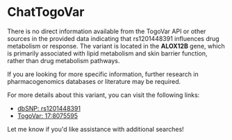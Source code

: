 # ChatTogoVar

There is no direct information available from the TogoVar API or other sources in the provided data indicating that rs1201448391 influences drug metabolism or response. The variant is located in the **ALOX12B** gene, which is primarily associated with lipid metabolism and skin barrier function, rather than drug metabolism pathways.

If you are looking for more specific information, further research in pharmacogenomics databases or literature may be required.

For more details about this variant, you can visit the following links:
- [dbSNP: rs1201448391](https://identifiers.org/dbsnp/rs1201448391)
- [TogoVar: 17:8075595](https://jmorp.megabank.tohoku.ac.jp/search?query=17%3A8075595)

Let me know if you'd like assistance with additional searches!